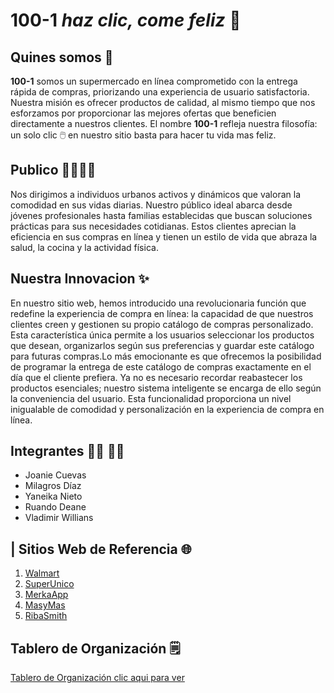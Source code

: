 # 100-1 *haz clic, come feliz* 🛒

## Quines somos 📝
**100-1** somos un supermercado en línea comprometido con la entrega rápida de compras, priorizando una experiencia de usuario satisfactoria. Nuestra misión es ofrecer productos de calidad, al mismo tiempo que nos esforzamos por proporcionar las mejores ofertas que beneficien directamente a nuestros clientes. El nombre **100-1** refleja nuestra filosofía: un solo clic 🖱️ en nuestro sitio basta para hacer tu vida mas feliz.

## Publico 👨‍👩‍👧‍👦 
Nos dirigimos a individuos urbanos activos y dinámicos que valoran la comodidad en sus vidas diarias. Nuestro público ideal abarca desde jóvenes profesionales hasta familias establecidas que buscan soluciones prácticas para sus necesidades cotidianas. Estos clientes aprecian la eficiencia en sus compras en línea y tienen un estilo de vida que abraza la salud, la cocina y la actividad física.

## Nuestra Innovacion ✨
En nuestro sitio web, hemos introducido una revolucionaria función que redefine la experiencia de compra en línea: la capacidad de que nuestros clientes creen y gestionen su propio catálogo de compras personalizado. Esta característica única permite a los usuarios seleccionar los productos que desean, organizarlos según sus preferencias y guardar este catálogo para futuras compras.Lo más emocionante es que ofrecemos la posibilidad de programar la entrega de este catálogo de compras exactamente en el día que el cliente prefiera. Ya no es necesario recordar reabastecer los productos esenciales; nuestro sistema inteligente se encarga de ello según la conveniencia del usuario. Esta funcionalidad proporciona un nivel inigualable de comodidad y personalización en la experiencia de compra en línea.

## Integrantes 👨‍💻 👩‍💻
- Joanie Cuevas
- Milagros Díaz
- Yaneika Nieto
- Ruando Deane
- Vladimir Willians

## | Sitios Web de Referencia 🌐
1. [Walmart](https://www.walmart.com/)
2. [SuperUnico](https://superunico.com/)
3. [MerkaApp](https://www.merkapp.com/)
4. [MasyMas](https://tienda.masymas.com/es)
5. [RibaSmith](https://www.ribasmith.com/)

## Tablero de Organización 🗒️
[Tablero de Organización clic aqui para ver ](https://padlet.com/vwillians22/100-1-626cre6ut7bg1da7)

